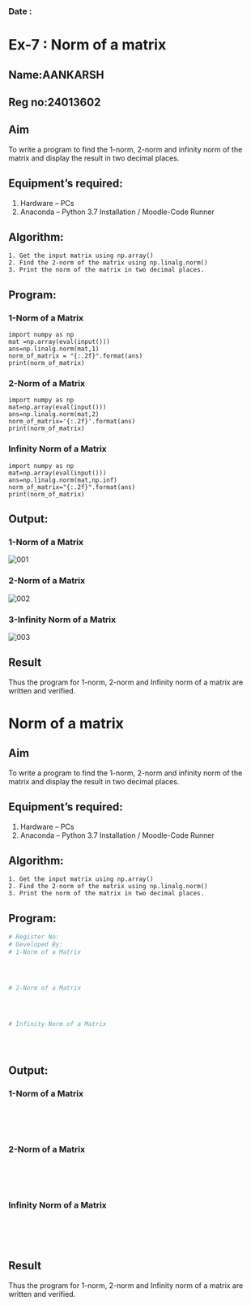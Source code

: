 ### Date : 
# Ex-7 : Norm of a matrix
## Name:AANKARSH
## Reg no:24013602
## Aim
To write a program to find the 1-norm, 2-norm and infinity norm of the matrix and display the result in two decimal places.
## Equipment’s required:
1.	Hardware – PCs
2.	Anaconda – Python 3.7 Installation / Moodle-Code Runner
## Algorithm:
	1. Get the input matrix using np.array()   
    2. Find the 2-norm of the matrix using np.linalg.norm()
	3. Print the norm of the matrix in two decimal places.
## Program:
### 1-Norm of a Matrix
```
import numpy as np
mat =np.array(eval(input()))
ans=np.linalg.norm(mat,1)
norm_of_matrix = "{:.2f}".format(ans)
print(norm_of_matrix)
```
### 2-Norm of a Matrix
```
import numpy as np
mat=np.array(eval(input()))
ans=np.linalg.norm(mat,2)
norm_of_matrix='{:.2f}'.format(ans)
print(norm_of_matrix)
```
### Infinity Norm of a Matrix

```
import numpy as np
mat=np.array(eval(input()))
ans=np.linalg.norm(mat,np.inf)
norm_of_matrix="{:.2f}".format(ans)
print(norm_of_matrix)
```
## Output:
### 1-Norm of a Matrix
![001](https://github.com/user-attachments/assets/6512b8a1-9afa-4c9d-8d08-939393119913)


### 2-Norm of a Matrix
![002](https://github.com/user-attachments/assets/44042719-7adf-47b7-bf08-004ca06e8661)

### 3-Infinity Norm of a Matrix
![003](https://github.com/user-attachments/assets/4ebaf29c-db07-4f6d-89c9-fcc2f4ccff83)





## Result
Thus the program for 1-norm, 2-norm and Infinity norm of a matrix are written and verified.
# Norm of a matrix
## Aim
To write a program to find the 1-norm, 2-norm and infinity norm of the matrix and display the result in two decimal places.
## Equipment’s required:
1.	Hardware – PCs
2.	Anaconda – Python 3.7 Installation / Moodle-Code Runner
## Algorithm:
	1. Get the input matrix using np.array()   
    2. Find the 2-norm of the matrix using np.linalg.norm()
	3. Print the norm of the matrix in two decimal places.
## Program:
```Python
# Register No:
# Developed By:
# 1-Norm of a Matrix




# 2-Norm of a Matrix




# Infinity Norm of a Matrix





```
## Output:
### 1-Norm of a Matrix
<br>
<br>
<br>

### 2-Norm of a Matrix
<br>
<br>
<br>

### Infinity Norm of a Matrix
<br>
<br>
<br>

## Result
Thus the program for 1-norm, 2-norm and Infinity norm of a matrix are written and verified.
